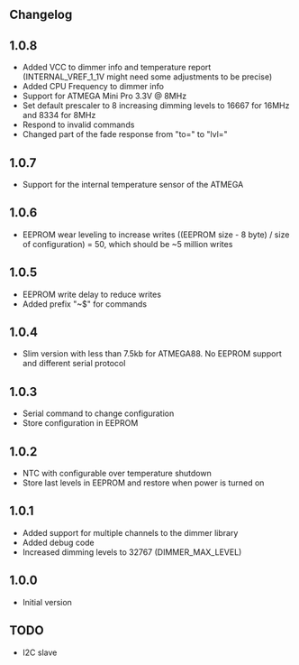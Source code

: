 ## Changelog

## 1.0.8
- Added VCC to dimmer info and temperature report (INTERNAL_VREF_1_1V might need some adjustments to be precise)
- Added CPU Frequency to dimmer info
- Support for ATMEGA Mini Pro 3.3V @ 8MHz
- Set default prescaler to 8 increasing dimming levels to 16667 for 16MHz and 8334 for 8MHz
- Respond to invalid commands
- Changed part of the fade response from "to=" to "lvl="

## 1.0.7
- Support for the internal temperature sensor of the ATMEGA

## 1.0.6
- EEPROM wear leveling to increase writes ((EEPROM size - 8 byte) / size of configuration) = 50, which should be ~5 million writes

## 1.0.5
- EEPROM write delay to reduce writes
- Added prefix "~$" for commands

## 1.0.4
- Slim version with less than 7.5kb for ATMEGA88. No EEPROM support and different serial protocol

## 1.0.3
- Serial command to change configuration
- Store configuration in EEPROM

## 1.0.2
- NTC with configurable over temperature shutdown
- Store last levels in EEPROM and restore when power is turned on

## 1.0.1
- Added support for multiple channels to the dimmer library
- Added debug code
- Increased dimming levels to 32767 (DIMMER_MAX_LEVEL)

## 1.0.0
- Initial version

## TODO

- I2C slave
